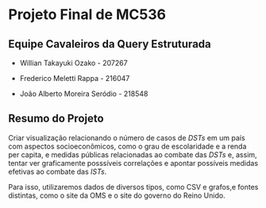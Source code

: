 # Projeto Final de MC536 

## Equipe Cavaleiros da Query Estruturada

- Willian Takayuki Ozako - 207267

- Frederico Meletti Rappa - 216047

- João Alberto Moreira Seródio - 218548

## Resumo do Projeto
Criar visualização relacionando o número de casos de *DSTs* em um país com aspectos socioeconômicos, como o grau de escolaridade e a renda per capita, e medidas públicas relacionadas ao combate das *DSTs* e, assim, tentar ver graficamente posssíveis correlações e apontar possíveis medidas efetivas ao combate das *ISTs*.

Para isso, utilizaremos dados de diversos tipos, como CSV e grafos,e fontes distintas, como o site da OMS e o site do governo do Reino Unido.